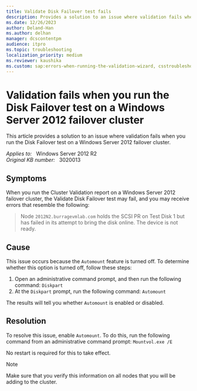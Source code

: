 ```yaml
---
title: Validate Disk Failover test fails
description: Provides a solution to an issue where validation fails when you run the Disk Failover test on a Windows Server 2012 failover cluster.
ms.date: 12/26/2023
author: Deland-Han
ms.author: delhan
manager: dcscontentpm
audience: itpro
ms.topic: troubleshooting
localization_priority: medium
ms.reviewer: kaushika
ms.custom: sap:errors-when-running-the-validation-wizard, csstroubleshoot
---
```

# Validation fails when you run the Disk Failover test on a Windows Server 2012 failover cluster

This article provides a solution to an issue where validation fails when you run the Disk Failover test on a Windows Server 2012 failover cluster.

_Applies to:_ &nbsp; Windows Server 2012 R2  
_Original KB number:_ &nbsp; 3020013

## Symptoms

When you run the Cluster Validation report on a Windows Server 2012 failover cluster, the Validate Disk Failover test may fail, and you may receive errors that resemble the following:

> Node `2012N2.burragevmlab.com` holds the SCSI PR on Test Disk 1 but has failed in its attempt to bring the disk online. The device is not ready.

## Cause

This issue occurs because the `Automount` feature is turned off. To determine whether this option is turned off, follow these steps:

1. Open an administrative command prompt, and then run the following command: `Diskpart`
2. At the `Diskpart` prompt, run the following command: `Automount`

The results will tell you whether `Automount` is enabled or disabled.

## Resolution

To resolve this issue, enable `Automount`. To do this, run the following command from an administrative command prompt: `Mountvol.exe /E`

No restart is required for this to take effect.

> [!NOTE]
> Make sure that you verify this information on all nodes that you will be adding to the cluster.
